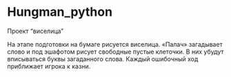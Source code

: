 # Hungman_python

Проект “виселица”

На этапе подготовки на бумаге рисуется виселица. «Палач» загадывает слово и под эшафотом рисует свободные пустые клеточки. В них убудут вписываться буквы загаданного слова. Каждый ошибочный ход приближает игрока к казни. 
